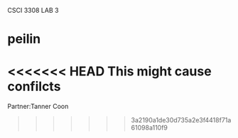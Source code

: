 CSCI 3308
LAB 3
# peilin
<<<<<<< HEAD
This might cause confilcts
=======
Partner:Tanner Coon
>>>>>>> 3a2190a1de30d735a2e3f4418f71a61098a110f9
